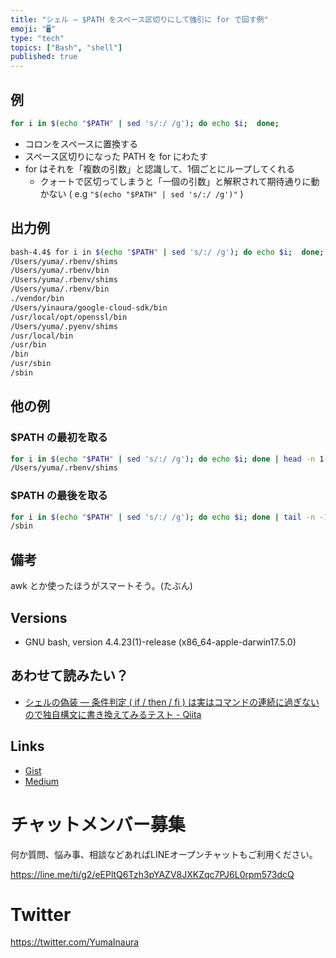 ```yaml
---
title: "シェル — $PATH をスペース区切りにして強引に for で回す例"
emoji: "🖥"
type: "tech"
topics: ["Bash", "shell"]
published: true
---
```


## 例

```bash
for i in $(echo "$PATH" | sed 's/:/ /g'); do echo $i;  done;
```

- コロンをスペースに置換する
- スペース区切りになった PATH を for にわたす
- for はそれを「複数の引数」と認識して、1個ごとにループしてくれる
  - クォートで区切ってしまうと「一個の引数」と解釈されて期待通りに動かない ( e.g `"$(echo "$PATH" | sed 's/:/ /g')"` )

## 出力例

```sh
bash-4.4$ for i in $(echo "$PATH" | sed 's/:/ /g'); do echo $i;  done;
/Users/yuma/.rbenv/shims
/Users/yuma/.rbenv/bin
/Users/yuma/.rbenv/shims
/Users/yuma/.rbenv/bin
./vendor/bin
/Users/yinaura/google-cloud-sdk/bin
/usr/local/opt/openssl/bin
/Users/yuma/.pyenv/shims
/usr/local/bin
/usr/bin
/bin
/usr/sbin
/sbin
```

## 他の例

### $PATH の最初を取る

```sh
for i in $(echo "$PATH" | sed 's/:/ /g'); do echo $i; done | head -n 1
/Users/yuma/.rbenv/shims
```

### $PATH の最後を取る

```sh
for i in $(echo "$PATH" | sed 's/:/ /g'); do echo $i; done | tail -n -1
/sbin
```

## 備考

awk とか使ったほうがスマートそう。(たぶん)

## Versions

- GNU bash, version 4.4.23(1)-release (x86_64-apple-darwin17.5.0)

## あわせて読みたい？

- [シェルの偽装 — 条件判定 ( if / then / fi ) は実はコマンドの連続に過ぎないので独自構文に書き換えてみるテスト - Qiita](https://qiita.com/YumaInaura/items/eb69cb10d7bb6a090e7e)

## Links

- [Gist](https://gist.github.com/YumaInaura/bec7488cdd654e1221894d7c3d7aa5a8)
- [Medium](https://medium.com/supersonic-generation/bash-example-split-path-and-for-in-620ac021cca5)








<!-- Update From Qiita API -->

# チャットメンバー募集


何か質問、悩み事、相談などあればLINEオープンチャットもご利用ください。

https://line.me/ti/g2/eEPltQ6Tzh3pYAZV8JXKZqc7PJ6L0rpm573dcQ





# Twitter


https://twitter.com/YumaInaura


<!-- Update From Qiita API -->


